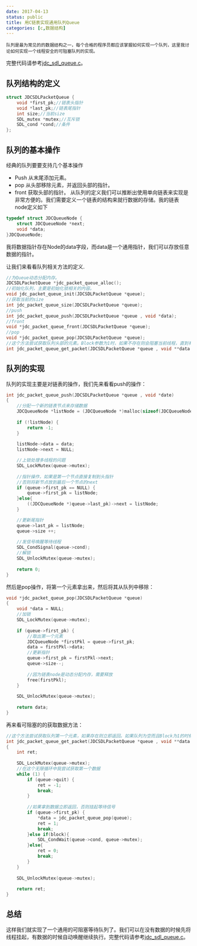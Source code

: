 ```yaml
---
date: 2017-04-13 
status: public
title: 用C链表实现通用队列Queue
categories: [c,数据结构]
---
```


    队列是最为常见的的数据结构之一，每个合格的程序员都应该掌握如何实现一个队列，这里我讨论如何实现一个线程安全的可阻塞队列的实现。

完整代码请参考[jdc_sdl_queue.c](https://github.com/nightwolf-chen/JDCFFPlayer/blob/master/JDCFFMedia/jdc_sdl_queue.c)。
    
## 队列结构的定义
```c
struct JDCSDLPacketQueue {
    void *first_pk;//链表头指针
    void *last_pk;//链表尾指针
    int size;//当前size    
    SDL_mutex *mutex;//互斥锁
    SDL_cond *cond;//条件
};
```
## 队列的基本操作
经典的队列要要支持几个基本操作
+ Push 从末尾添加元素。
+ pop 从头部移除元素，并返回头部的指针。
+ front 获取头部的指针。
从队列的定义我们可以推断出使用单向链表来实现是非常方便的。我们需要定义一个链表的结构来就行数据的存储。我的链表node定义如下
```c
typedef struct JDCQueueNode {
    struct JDCQueueNode *next;
    void *data;
}JDCQueueNode;
```
我将数据指针存在Node的data字段，而data是一个通用指针，我们可以存放任意数据的指针。

让我们来看看队列相关方法的定义.
```c
//为Queue动态分配内存。
JDCSDLPacketQueue *jdc_packet_queue_alloc();
//初始化队列，主要是初始化锁相关的内容。
void jdc_packet_queue_init(JDCSDLPacketQueue *queue);
//获取当前的size
int jdc_packet_queue_size(JDCSDLPacketQueue *queue);
//push
int jdc_packet_queue_push(JDCSDLPacketQueue *queue , void *data);
//front
void *jdc_packet_queue_front(JDCSDLPacketQueue *queue);
//pop
void *jdc_packet_queue_pop(JDCSDLPacketQueue *queue);
//这个方法尝试获取队列头部的元素。Block参数为1时，如果不存在则会阻塞当前线程，直到有元素为止。
int jdc_packet_queue_get_packet(JDCSDLPacketQueue *queue , void **data , int blockThread);

```

## 队列的实现
队列的实现主要是对链表的操作，我们先来看看push的操作：
```c
int jdc_packet_queue_push(JDCSDLPacketQueue *queue , void *date)
{
    //分配一个新的链表节点来存储数据
    JDCQueueNode *listNode = (JDCQueueNode *)malloc(sizeof(JDCQueueNode));
    
    if (!listNode) {
        return -1;
    }
    
    listNode->data = data;
    listNode->next = NULL;

    //上锁处理多线程的问题    
    SDL_LockMutex(queue->mutex);
    
    //指针操作，如果是第一个节点直接复制到头指针
    //否则将新节点放到最后一个节点的next    
    if (queue->first_pk == NULL) {
        queue->first_pk = listNode;
    }else{
        ((JDCQueueNode *)queue->last_pk)->next = listNode;
    }

    //更新尾指针 
    queue->last_pk = listNode;
    queue->size ++;
    
    //发信号唤醒等待线程    
    SDL_CondSignal(queue->cond);
    //解锁
    SDL_UnlockMutex(queue->mutex);
    
    return 0;
}

```

然后是pop操作，将第一个元素拿出来，然后将其从队列中移除：
```c
void *jdc_packet_queue_pop(JDCSDLPacketQueue *queue)
{
    void *data = NULL;
    //加锁
    SDL_LockMutex(queue->mutex);
    
    if (queue->first_pk) {
        //取出第一个元素
        JDCQueueNode *firstPkl = queue->first_pk;
        data = firstPkl->data;
        //更新指针
        queue->first_pk = firstPkl->next;
        queue->size--;
        
        //因为链表node是动态分配内存，需要释放
        free(firstPkl);
    }
    
    SDL_UnlockMutex(queue->mutex);
    
    return data;
}
```
再来看可阻塞的的获取数据方法：
```c
//这个方法尝试获取队列第一个元素，如果存在则立即返回。如果队列为空而且Block为1的时候会阻塞
int jdc_packet_queue_get_packet(JDCSDLPacketQueue *queue , void **data , int block)
{
    int ret;
    
    SDL_LockMutex(queue->mutex);
    //在这个无限循环中我尝试获取第一个数据
    while (1) {
        if (queue->quit) {
            ret = -1;
            break;
        }
        
        //如果拿到数据立即返回，否则挂起等待信号      
        if (queue->first_pk) {
            *data = jdc_packet_queue_pop(queue);
            ret = 1;
            break;
        }else if(block){
            SDL_CondWait(queue->cond, queue->mutex);
        }else{
            ret = 0;
            break;
        }
    }
    
    SDL_UnlockMutex(queue->mutex);
    
    return ret;
}
```

## 总结
这样我们就实现了一个通用的可阻塞等待队列了。我们可以在没有数据的时候先将线程挂起，有数据的时候自动唤醒继续执行。完整代码请参考[jdc_sdl_queue.c](https://github.com/nightwolf-chen/JDCFFPlayer/blob/master/JDCFFMedia/jdc_sdl_queue.c)。
